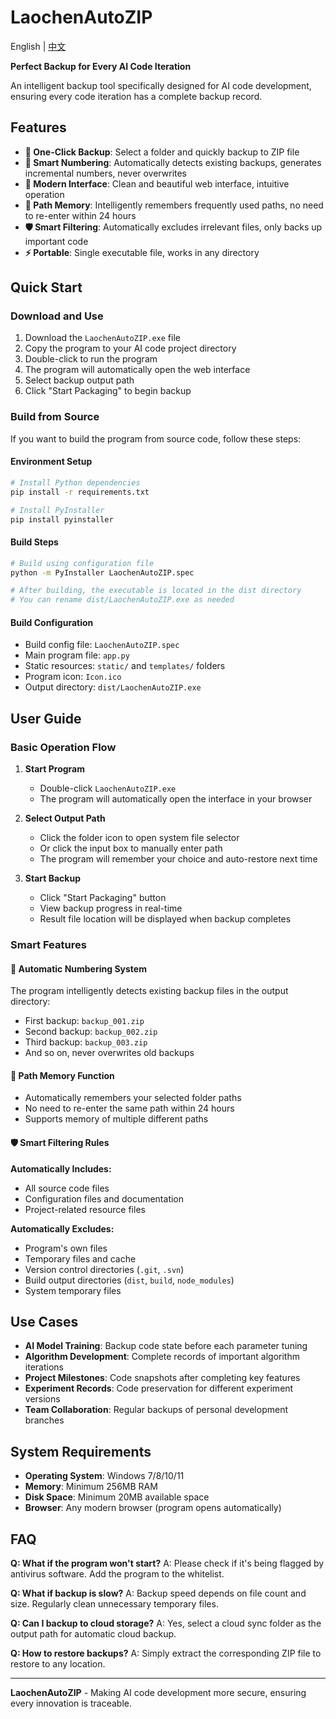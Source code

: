 # LaochenAutoZIP

English | [中文](README.md)

**Perfect Backup for Every AI Code Iteration**

An intelligent backup tool specifically designed for AI code development, ensuring every code iteration has a complete backup record.

## Features

- **🚀 One-Click Backup**: Select a folder and quickly backup to ZIP file
- **🧠 Smart Numbering**: Automatically detects existing backups, generates incremental numbers, never overwrites
- **📱 Modern Interface**: Clean and beautiful web interface, intuitive operation
- **💾 Path Memory**: Intelligently remembers frequently used paths, no need to re-enter within 24 hours
- **🛡️ Smart Filtering**: Automatically excludes irrelevant files, only backs up important code
- **⚡ Portable**: Single executable file, works in any directory

## Quick Start

### Download and Use

1. Download the `LaochenAutoZIP.exe` file
2. Copy the program to your AI code project directory
3. Double-click to run the program
4. The program will automatically open the web interface
5. Select backup output path
6. Click "Start Packaging" to begin backup

### Build from Source

If you want to build the program from source code, follow these steps:

#### Environment Setup
```bash
# Install Python dependencies
pip install -r requirements.txt

# Install PyInstaller
pip install pyinstaller
```

#### Build Steps
```bash
# Build using configuration file
python -m PyInstaller LaochenAutoZIP.spec

# After building, the executable is located in the dist directory
# You can rename dist/LaochenAutoZIP.exe as needed
```

#### Build Configuration
- Build config file: `LaochenAutoZIP.spec`
- Main program file: `app.py`
- Static resources: `static/` and `templates/` folders
- Program icon: `Icon.ico`
- Output directory: `dist/LaochenAutoZIP.exe`

## User Guide

### Basic Operation Flow

1. **Start Program**
   - Double-click `LaochenAutoZIP.exe`
   - The program will automatically open the interface in your browser

2. **Select Output Path**
   - Click the folder icon to open system file selector
   - Or click the input box to manually enter path
   - The program will remember your choice and auto-restore next time

3. **Start Backup**
   - Click "Start Packaging" button
   - View backup progress in real-time
   - Result file location will be displayed when backup completes

### Smart Features

#### 🔢 Automatic Numbering System
The program intelligently detects existing backup files in the output directory:
- First backup: `backup_001.zip`
- Second backup: `backup_002.zip`
- Third backup: `backup_003.zip`
- And so on, never overwrites old backups

#### 🧠 Path Memory Function
- Automatically remembers your selected folder paths
- No need to re-enter the same path within 24 hours
- Supports memory of multiple different paths

#### 🛡️ Smart Filtering Rules
**Automatically Includes:**
- All source code files
- Configuration files and documentation
- Project-related resource files

**Automatically Excludes:**
- Program's own files
- Temporary files and cache
- Version control directories (`.git`, `.svn`)
- Build output directories (`dist`, `build`, `node_modules`)
- System temporary files

## Use Cases

- **AI Model Training**: Backup code state before each parameter tuning
- **Algorithm Development**: Complete records of important algorithm iterations
- **Project Milestones**: Code snapshots after completing key features
- **Experiment Records**: Code preservation for different experiment versions
- **Team Collaboration**: Regular backups of personal development branches

## System Requirements

- **Operating System**: Windows 7/8/10/11
- **Memory**: Minimum 256MB RAM
- **Disk Space**: Minimum 20MB available space
- **Browser**: Any modern browser (program opens automatically)

## FAQ

**Q: What if the program won't start?**
A: Please check if it's being flagged by antivirus software. Add the program to the whitelist.

**Q: What if backup is slow?**
A: Backup speed depends on file count and size. Regularly clean unnecessary temporary files.

**Q: Can I backup to cloud storage?**
A: Yes, select a cloud sync folder as the output path for automatic cloud backup.

**Q: How to restore backups?**
A: Simply extract the corresponding ZIP file to restore to any location.

---

**LaochenAutoZIP** - Making AI code development more secure, ensuring every innovation is traceable.
